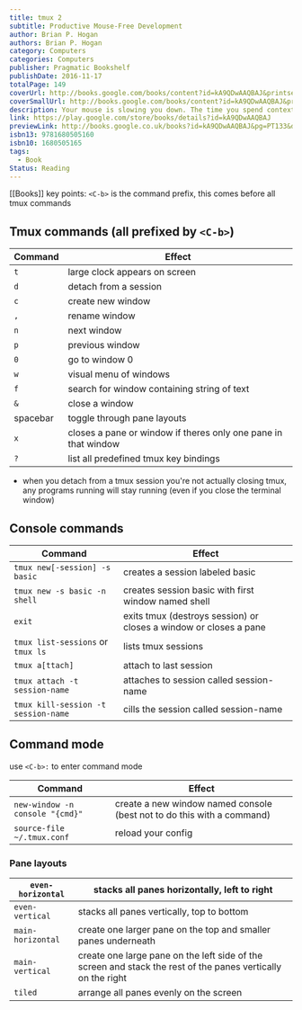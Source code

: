```yaml
---
title: tmux 2
subtitle: Productive Mouse-Free Development
author: Brian P. Hogan
authors: Brian P. Hogan
category: Computers
categories: Computers
publisher: Pragmatic Bookshelf
publishDate: 2016-11-17
totalPage: 149
coverUrl: http://books.google.com/books/content?id=kA9QDwAAQBAJ&printsec=frontcover&img=1&zoom=1&edge=curl&source=gbs_api
coverSmallUrl: http://books.google.com/books/content?id=kA9QDwAAQBAJ&printsec=frontcover&img=1&zoom=5&edge=curl&source=gbs_api
description: Your mouse is slowing you down. The time you spend context switching between your editor and your consoles eats away at your productivity. Take control of your environment with tmux, a terminal multiplexer that you can tailor to your workflow. With this updated second edition for tmux 2.3, you'll customize, script, and leverage tmux's unique abilities to craft a productive terminal environment that lets you keep your fingers on your keyboard's home row. You have a database console, web server, test runner, and text editor running at the same time, but switching between them and trying to find what you need takes up valuable time and breaks your concentration. By using tmux 2.3, you can improve your productivity and regain your focus. This book will show you how. This second edition includes many features requested by readers, including how to integrate plugins into your workflow, how to integrate tmux with Vim for seamless navigation - oh, and how to use tmux on Windows 10. Use tmux to manage multiple terminal sessions in a single window using only your keyboard. Manage and run programs side by side in panes, and create the perfect development environment with custom scripts so that when you're ready to work, your programs are waiting for you. Manipulate text with tmux's copy and paste buffers, so you can move text around freely between applications. Discover how easy it is to use tmux to collaborate remotely with others, and explore more advanced usage as you manage multiple tmux sessions, add custom scripts into the tmux status line, and integrate tmux with your system. Whether you're an application developer or a system administrator, you'll find many useful tricks and techniques to help you take control of your terminal.
link: https://play.google.com/store/books/details?id=kA9QDwAAQBAJ
previewLink: http://books.google.co.uk/books?id=kA9QDwAAQBAJ&pg=PT133&dq=tmux&hl=&as_pt=BOOKS&cd=5&source=gbs_api
isbn13: 9781680505160
isbn10: 1680505165
tags:
  - Book
Status: Reading
---
```

[[Books]]
key points:
`<C-b>` is the command prefix, this comes before all tmux commands
## Tmux commands (all prefixed by `<C-b>`)

| Command  | Effect                                                         |
| -------- | -------------------------------------------------------------- |
| `t`      | large clock appears on screen                                  |
| `d`      | detach from a session                                          |
| `c`      | create new window                                              |
| `,`      | rename window                                                  |
| `n`      | next window                                                    |
| `p`      | previous window                                                |
| `0`      | go to window 0                                                 |
| `w`      | visual menu of windows                                         |
| `f`      | search for window containing string of text                    |
| `&`      | close a window                                                 |
| spacebar | toggle through pane layouts                                    |
| `x`      | closes a pane or window if theres only one pane in that window |
| `?`      | list all predefined tmux key bindings                          |

- when you detach from a tmux session you're not actually closing tmux, any programs running will stay running (even if you close the terminal window)
## Console commands

| Command                             | Effect                                                            |
| ----------------------------------- | ----------------------------------------------------------------- |
| `tmux new[-session] -s basic`       | creates a session labeled basic                                   |
| `tmux new -s basic -n shell`        | creates session basic with first window named shell               |
| `exit`                              | exits tmux (destroys session) or closes a window or closes a pane |
| `tmux list-sessions` or `tmux ls`   | lists tmux sessions                                               |
| `tmux a[ttach]`                     | attach to last session                                            |
| `tmux attach -t session-name`       | attaches to session called session-name                           |
| `tmux kill-session -t session-name` | cills the session called session-name                             |

## Command mode
use `<C-b>:` to enter command mode

| Command                         | Effect                                                                 |
| ------------------------------- | ---------------------------------------------------------------------- |
| `new-window -n console "{cmd}"` | create a new window named console (best not to do this with a command) |
| `source-file ~/.tmux.conf`      | reload your config                                                     |
### Pane layouts

| `even-horizontal` | stacks all panes horizontally, left to right                                                                 |
| ----------------- | ------------------------------------------------------------------------------------------------------------ |
| `even-vertical`   | stacks all panes vertically, top to bottom                                                                   |
| `main-horizontal` | create one larger pane on the top and smaller panes underneath                                               |
| `main-vertical`   | create one large pane on the left side of the screen and stack the rest of the panes vertically on the right |
| `tiled`           | arrange all panes evenly on the screen                                                                       |
